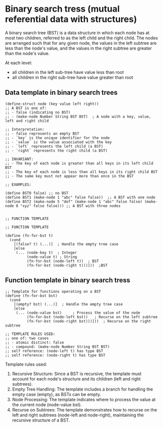 # Binary search tress (mutual referential data with structures)

A binary search tree (BST) is a data structure in which each node has at most two children, referred to as the left child and the right child. The nodes are arranged such that for any given node, the values in the left subtree are less than the node's value, and the values in the right subtree are greater than the node's value.

At each level: 
* all children in the left sub-tree have value less than root
* all children in the right sub-tree have value greater than root

## Data template in binary search trees
```Lisp
(define-struct node (key value left right))
;; A BST is one of:
;; - false (indicating no BST)
;; - (make-node Number String BST BST)  ; A node with a key, value, left and right child

;; Interpretation:
;; - false represents an empty BST
;; - `key` is the unique identifier for the node
;; - `value` is the value associated with the key
;; - `left` represents the left child (a BST)
;; - `right` represents the right child (a BST)

;; INVARIANT:
;; - The key of each node is greater than all keys in its left child BST
;; - The key of each node is less than all keys in its right child BST
;; - The same key must not appear more than once in the BST

;; EXAMPLES:

(define BST0 false) ;; no BST
(define BST1 (make-node 1 "abc" false false))  ;; A BST with one node
(define BST2 (make-node 5 "def" (make-node 1 "abc" false false) (make-node 8 "xyz" false false))) ;; A BST with three nodes


;; FUNCTION TEMPLATE

;; FUNCTION TEMPLATE

(define (fn-for-bst t)
  (cond 
    [(false? t) (...)]  ; Handle the empty tree case
    [else
     (... (node-key t)  ; Integer
          (node-value t) ; String
          (fn-for-bst (node-left t))  ; BST
          (fn-for-bst (node-right t)))]))  ;BST

```

## Function template in binary search tress

```Lisp
;; Template for functions operating on a BST
(define (fn-for-bst bst)
  (cond
    [(empty? bst) (...)]  ; Handle the empty tree case
    [else
     (... (node-value bst)     ; Process the value of the node
          (fn-for-bst (node-left bst))   ; Recurse on the left subtree
          (fn-for-bst (node-right bst)))]))  ; Recurse on the right subtree

;; TEMPLATE RULES USED:
;; one of: two cases
;; - atomic distinct: false
;; - compound: (make-node Number String BST BST)
;; self reference: (node-left t) has type BST
;; self reference: (node-right t) has type BST

```

Template rules used: 

1. Recursive Structure: Since a BST is recursive, the template must account for each node's structure and its children (left and right subtrees).
2. Empty Tree Handling: The template includes a branch for handling the empty case (empty), as BSTs can be empty.
3. Node Processing: The template indicates where to process the value at the current node (node-value bst).
4. Recurse on Subtrees: The template demonstrates how to recurse on the left and right subtrees (node-left and node-right), maintaining the recursive structure of a BST.
